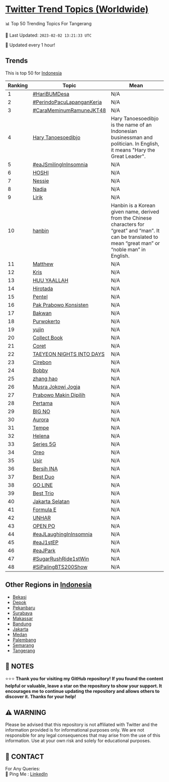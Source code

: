[Twitter Trend Topics (Worldwide)](https://github.com/ErcinDedeoglu/Twitter-Trend-Topics)
==========


📊 Top 50 Trending Topics For Tangerang

📆 Last Updated: `2023-02-02 13:21:33 UTC`

🔧 Updated every 1 hour!


## Trends

This is top 50 for [Indonesia](</Indonesia>)

| Ranking | Topic | Mean |
| ------- | ------------ | ------------ |
| 1 | [#HariBUMDesa](http://twitter.com/search?q=%23HariBUMDesa) | N/A |
| 2 | [#PerindoPacuLapanganKerja](http://twitter.com/search?q=%23PerindoPacuLapanganKerja) | N/A |
| 3 | [#CaraMeminumRamuneJKT48](http://twitter.com/search?q=%23CaraMeminumRamuneJKT48) | N/A |
| 4 | [Hary Tanoesoedibjo](http://twitter.com/search?q=Hary+Tanoesoedibjo) | Hary Tanoesoedibjo is the name of an Indonesian businessman and politician. In English, it means "Hary the Great Leader". |
| 5 | [#eaJSmilingInInsomnia](http://twitter.com/search?q=%23eaJSmilingInInsomnia) | N/A |
| 6 | [HOSHI](http://twitter.com/search?q=HOSHI) | N/A |
| 7 | [Nessie](http://twitter.com/search?q=Nessie) | N/A |
| 8 | [Nadia](http://twitter.com/search?q=Nadia) | N/A |
| 9 | [Lirik](http://twitter.com/search?q=Lirik) | N/A |
| 10 | [hanbin](http://twitter.com/search?q=hanbin) | Hanbin is a Korean given name, derived from the Chinese characters for “great” and “man”. It can be translated to mean “great man” or “noble man” in English. |
| 11 | [Matthew](http://twitter.com/search?q=Matthew) | N/A |
| 12 | [Kris](http://twitter.com/search?q=Kris) | N/A |
| 13 | [HUU YAALLAH](http://twitter.com/search?q=HUU+YAALLAH) | N/A |
| 14 | [Hirotada](http://twitter.com/search?q=Hirotada) | N/A |
| 15 | [Pentel](http://twitter.com/search?q=Pentel) | N/A |
| 16 | [Pak Prabowo Konsisten](http://twitter.com/search?q=Pak+Prabowo+Konsisten) | N/A |
| 17 | [Bakwan](http://twitter.com/search?q=Bakwan) | N/A |
| 18 | [Purwokerto](http://twitter.com/search?q=Purwokerto) | N/A |
| 19 | [yujin](http://twitter.com/search?q=yujin) | N/A |
| 20 | [Collect Book](http://twitter.com/search?q=Collect+Book) | N/A |
| 21 | [Coret](http://twitter.com/search?q=Coret) | N/A |
| 22 | [TAEYEON NIGHTS INTO DAYS](http://twitter.com/search?q=TAEYEON+NIGHTS+INTO+DAYS) | N/A |
| 23 | [Cirebon](http://twitter.com/search?q=Cirebon) | N/A |
| 24 | [Bobby](http://twitter.com/search?q=Bobby) | N/A |
| 25 | [zhang hao](http://twitter.com/search?q=zhang+hao) | N/A |
| 26 | [Musra Jokowi Jogja](http://twitter.com/search?q=Musra+Jokowi+Jogja) | N/A |
| 27 | [Prabowo Makin Dipilih](http://twitter.com/search?q=Prabowo+Makin+Dipilih) | N/A |
| 28 | [Pertama](http://twitter.com/search?q=Pertama) | N/A |
| 29 | [BIG NO](http://twitter.com/search?q=BIG+NO) | N/A |
| 30 | [Aurora](http://twitter.com/search?q=Aurora) | N/A |
| 31 | [Tempe](http://twitter.com/search?q=Tempe) | N/A |
| 32 | [Helena](http://twitter.com/search?q=Helena) | N/A |
| 33 | [Series 5G](http://twitter.com/search?q=Series+5G) | N/A |
| 34 | [Oreo](http://twitter.com/search?q=Oreo) | N/A |
| 35 | [Usir](http://twitter.com/search?q=Usir) | N/A |
| 36 | [Bersih INA](http://twitter.com/search?q=Bersih+INA) | N/A |
| 37 | [Best Duo](http://twitter.com/search?q=Best+Duo) | N/A |
| 38 | [GO LINE](http://twitter.com/search?q=GO+LINE) | N/A |
| 39 | [Best Trio](http://twitter.com/search?q=Best+Trio) | N/A |
| 40 | [Jakarta Selatan](http://twitter.com/search?q=Jakarta+Selatan) | N/A |
| 41 | [Formula E](http://twitter.com/search?q=Formula+E) | N/A |
| 42 | [UNHAR](http://twitter.com/search?q=UNHAR) | N/A |
| 43 | [OPEN PO](http://twitter.com/search?q=OPEN+PO) | N/A |
| 44 | [#eaJLaughingInInsomnia](http://twitter.com/search?q=%23eaJLaughingInInsomnia) | N/A |
| 45 | [#eaJ1stEP](http://twitter.com/search?q=%23eaJ1stEP) | N/A |
| 46 | [#eaJPark](http://twitter.com/search?q=%23eaJPark) | N/A |
| 47 | [#SugarRushRide1stWin](http://twitter.com/search?q=%23SugarRushRide1stWin) | N/A |
| 48 | [#SiPalingBTS200Show](http://twitter.com/search?q=%23SiPalingBTS200Show) | N/A |



## Other Regions in [Indonesia](</Indonesia>)

* [Bekasi](</Indonesia/Bekasi.md>)
* [Depok](</Indonesia/Depok.md>)
* [Pekanbaru](</Indonesia/Pekanbaru.md>)
* [Surabaya](</Indonesia/Surabaya.md>)
* [Makassar](</Indonesia/Makassar.md>)
* [Bandung](</Indonesia/Bandung.md>)
* [Jakarta](</Indonesia/Jakarta.md>)
* [Medan](</Indonesia/Medan.md>)
* [Palembang](</Indonesia/Palembang.md>)
* [Semarang](</Indonesia/Semarang.md>)
* [Tangerang](</Indonesia/Tangerang.md>)



## 📝 NOTES

⭐⭐⭐ **Thank you for visiting my GitHub repository! If you found the content helpful or valuable, leave a star on the repository to show your support. It encourages me to continue updating the repository and allows others to discover it. Thanks for your help!**


## ⚠️ WARNING

Please be advised that this repository is not affiliated with Twitter and the information provided is for informational purposes only. We are not responsible for any legal consequences that may arise from the use of this information. Use at your own risk and solely for educational purposes.


## 📨 CONTACT

 For Any Queries:  
            🏓 Ping Me : [LinkedIn](https://www.linkedin.com/in/ercindedeoglu/)
